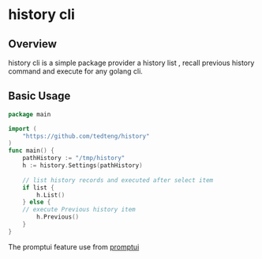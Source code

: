 # history cli 

## Overview
history cli is a simple package provider a history list , recall previous history command and execute for any golang cli.

## Basic Usage

```go
package main

import (
    "https://github.com/tedteng/history"
)
func main() {
    pathHistory := "/tmp/history"
    h := history.Settings(pathHistory)
    
    // list history records and executed after select item
    if list {
        h.List()
    } else {
    // execute Previous history item
        h.Previous()
    }
}
```
The promptui feature use from  [promptui](https://raw.githubusercontent.com/manifoldco/promptui/)




